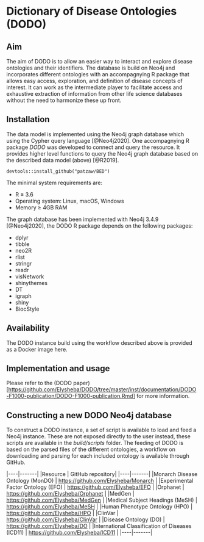 # Dictionary of Disease Ontologies (DODO)

## Aim

The aim of DODO is to allow an easier way to interact and explore disease ontologies and their identifiers. The database is build on Neo4j and incorporates different ontologies with an accompagnying R package that allows easy access, exploration, and definition of disease concepts of interest. It can work as the intermediate player to facilitate access and exhaustive extraction of information from other life science databases without the need to harmonize these up front. 

## Installation 

The data model is implemented using the Neo4j graph database which using the Cypher query language [@Neo4j2020]. One accompagnying R package *DODO* was developed to connect and query the resource. It provides higher level functions to query the Neo4j graph database based on the described data model (above) [@R2019].

```
devtools::install_github("patzaw/BED")
```

The minimal system requirements are: 

- R ≥ 3.6
- Operating system: Linux, macOS, Windows
- Memory ≥ 4GB RAM

The graph database has been implemented with Neo4j 3.4.9 [@Neo4j2020], the DODO R package depends on the following packages:

-  dplyr
-  tibble
-  neo2R
-  rlist
-  stringr
-  readr
-  visNetwork
-  shinythemes
-  DT
-  igraph
-  shiny
-  BiocStyle

## Availability

The DODO instance build using the workflow described above is provided as a Docker image here.

## Implementation and usage

Please refer to the (DODO paper)[https://github.com/Elysheba/DODO/tree/master/inst/documentation/DODO-F1000-publication/DODO-F1000-publication.Rmd] for more information.

## Constructing a new DODO Neo4j database

To construct a DODO instance, a set of script is available to load and feed a Neo4j instance. These are not exposed directly to the user instead, these scripts are available in the *build/scripts* folder. The feeding of DODO is based on the parsed files of the different ontologies, a workflow on downloading and parsing for each included ontology is available through GitHub.

|----|-------|
|Resource | GitHub repository|
|----|-------|
|Monarch Disease Ontology (MonDO) | https://github.com/Elysheba/Monarch |
|Experimental Factor Ontology (EFO) | https://github.com/Elysheba/EFO |
|Orphanet | https://github.com/Elysheba/Orphanet |
|MedGen | https://github.com/Elysheba/MedGen |
|Medical Subject Headings (MeSH) | https://github.com/Elysheba/MeSH |
|Human Phenotype Ontology (HPO) | https://github.com/Elysheba/HPO |
|ClinVar | https://github.com/Elysheba/ClinVar |
|Disease Ontology (DO) | https://github.com/Elysheba/DO |
|International Classification of Diseases (ICD11) | https://github.com/Elysheba/ICD11 |
|----|-------|

